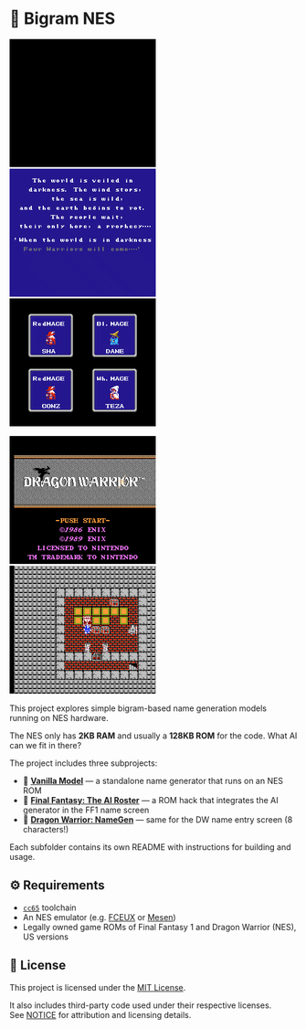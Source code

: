 # 🐉 Bigram NES

![gen](./gen.gif) ![demo](./ff1-1.gif) ![demo](./ff1-2.gif)

![demo](./dw-1.gif) ![demo](./dw-2.gif)

This project explores simple bigram-based name generation models running on NES hardware.

The NES only has **2KB RAM** and usually a **128KB ROM** for the code. What AI can we fit in there?

The project includes three subprojects:

- 🍦 [**Vanilla Model**](./vanilla) — a standalone name generator that runs on an NES ROM
- 🧙 [**Final Fantasy: The AI Roster**](./ff1) — a ROM hack that integrates the AI generator in the FF1 name screen
- 🐲 [**Dragon Warrior: NameGen**](./dw) — same for the DW name entry screen (8 characters!)

Each subfolder contains its own README with instructions for building and usage.

## ⚙️ Requirements

- [`cc65`](https://cc65.github.io/) toolchain
- An NES emulator (e.g. [FCEUX](http://fceux.com/) or [Mesen](https://www.mesen.ca/))
- Legally owned game ROMs of Final Fantasy 1 and Dragon Warrior (NES), US versions

## 📄 License

This project is licensed under the [MIT License](./LICENSE).

It also includes third-party code used under their respective licenses.  
See [NOTICE](./NOTICE) for attribution and licensing details.
